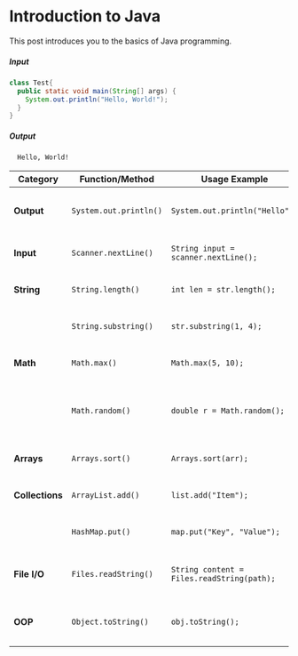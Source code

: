 # Introduction to Java

This post introduces you to the basics of Java programming.

##### Input
```java
class Test{
  public static void main(String[] args) {
    System.out.println("Hello, World!");
  }
}
```
##### Output
```bash
  Hello, World!
```

| Category       | Function/Method                     | Usage Example                          | Description                                                                 |
|----------------|-------------------------------------|----------------------------------------|-----------------------------------------------------------------------------|
| **Output**     | `System.out.println()`             | `System.out.println("Hello");`        | Prints a line to the console with a newline at the end                      |
| **Input**      | `Scanner.nextLine()`               | `String input = scanner.nextLine();`  | Reads a line of text from user input                                        |
| **String**     | `String.length()`                  | `int len = str.length();`             | Returns the length of a string                                              |
|                | `String.substring()`               | `str.substring(1, 4);`                | Extracts a portion of a string                                              |
| **Math**       | `Math.max()`                       | `Math.max(5, 10);`                    | Returns the greater of two numbers                                         |
|                | `Math.random()`                    | `double r = Math.random();`           | Generates a random number between 0.0 and 1.0                               |
| **Arrays**     | `Arrays.sort()`                    | `Arrays.sort(arr);`                   | Sorts an array in ascending order                                           |
| **Collections**| `ArrayList.add()`                  | `list.add("Item");`                   | Adds an element to an ArrayList                                             |
|                | `HashMap.put()`                    | `map.put("Key", "Value");`            | Adds a key-value pair to a HashMap                                          |
| **File I/O**   | `Files.readString()`               | `String content = Files.readString(path);` | Reads all content from a file as a string                               |
| **OOP**        | `Object.toString()`                | `obj.toString();`                     | Returns a string representation of an object                                |
